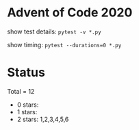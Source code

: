 Advent of Code 2020
===================

show test details:
```pytest -v *.py```

show timing:
```pytest --durations=0 *.py```

Status
======

Total = 12

- 0 stars: 
- 1 stars: 
- 2 stars: 1,2,3,4,5,6